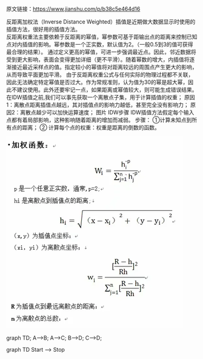 原文链接：https://www.jianshu.com/p/b38c5e464d16

反距离加权法（Inverse Distance Weighted）插值是近期做大数据显示时使用的插值方法，很好用的插值方法。  
反距离权重法主要依赖于反距离的幂值，幂参数可基于距输出点的距离来控制已知点对内插值的影响。幂参数是一个正实数，默认值为2。（一般0.5到3的值可获得最合理的结果）。
通过定义更高的幂值，可进一步强调最近点。因此，邻近数据将受到更大影响，表面会变得更加详细（更不平滑）。随着幂数的增大，内插值将逐渐接近最近采样点的值。指定较小的幂值将对距离较远的周围点产生更大的影响，从而导致平面更加平滑。
由于反距离权重公式与任何实际的物理过程都不关联，因此无法确定特定幂值是否过大。作为常规准则，认为值为30的幂是超大幂，因此不建议使用。此外还要牢记一点，如果距离或幂值较大，则可能生成错误结果。
在IDW插值之前,我们可以事先获取一个离散点子集，用于计算插值的权重；
原因1：离散点距离插值点越远，其对插值点的影响力越低，甚至完全没有影响力；
原因2：离散点越少可以加快运算速度；
图片
IDW步骤
IDW插值方法假定每个输入点都有着局部影响，这种影响随着距离的增加而减弱。
步骤：
①计算未知点到所有点的距离；
② 计算每个点的权重：权重是距离的倒数的函数。

![](../images/反距离加权法md/0.webp)


graph TD;
    A-->B;
    A-->C;
    B-->D;
    C-->D;



graph TD
    Start --> Stop

